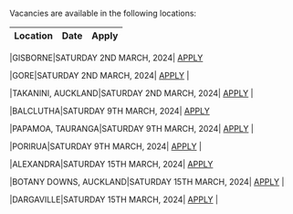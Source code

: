 Vacancies are available in the following locations:

| Location | Date | Apply |
|---|---|---|

|GISBORNE|SATURDAY 2ND MARCH, 2024| [APPLY](mailto:tfaala@rgis.co.nz?subject=GISBORNE%20-%20SATURDAY%202ND%20MARCH)

|GORE|SATURDAY 2ND MARCH, 2024| [APPLY](mailto:tfaala@rgis.co.nz?subject=GORE%20-%20SATURDAY%202ND%20MARCH) |

|TAKANINI, AUCKLAND|SATURDAY 2ND MARCH, 2024| [APPLY](mailto:tfaala@rgis.co.nz?subject=TAKANINI%20-%20SATURDAY%202ND%20MARCH) |

|BALCLUTHA|SATURDAY 9TH MARCH, 2024| [APPLY](mailto:tfaala@rgis.co.nz?subject=BALCLUTHA%20-%20SATURDAY%209TH%20MARCH)

|PAPAMOA, TAURANGA|SATURDAY 9TH MARCH, 2024| [APPLY](mailto:tfaala@rgis.co.nz?subject=PAPAMOA%20-%20SATURDAY%209TH%20MARCH) |

|PORIRUA|SATURDAY 9TH MARCH, 2024| [APPLY](mailto:tfaala@rgis.co.nz?subject=PORIRUA%20-%20SATURDAY%209TH%20MARCH) |

|ALEXANDRA|SATURDAY 15TH MARCH, 2024| [APPLY](mailto:tfaala@rgis.co.nz?subject=ALEXANDRA%20-%20SATURDAY%2015TH%20MARCH)

|BOTANY DOWNS, AUCKLAND|SATURDAY 15TH MARCH, 2024| [APPLY](mailto:tfaala@rgis.co.nz?subject=BOTANY%20-%20SATURDAY%2015TH%20MARCH) |

|DARGAVILLE|SATURDAY 15TH MARCH, 2024| [APPLY](mailto:tfaala@rgis.co.nz?subject=DARGAVILLE%20-%20SATURDAY%2015TH%20MARCH) |
